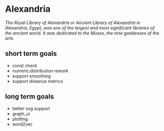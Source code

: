# Alexandria
_The Royal Library of Alexandria or Ancient Library of Alexandria in Alexandria, Egypt, was one of the largest and most significant libraries of the ancient world. It was dedicated to the Muses, the nine goddesses of the arts._

## short term goals
* const check
* numeric:distribution rework
* support smoothing
* support distance metrics

## long term goals
* better svg support
* graph_ui
* plotting
* word2vec
